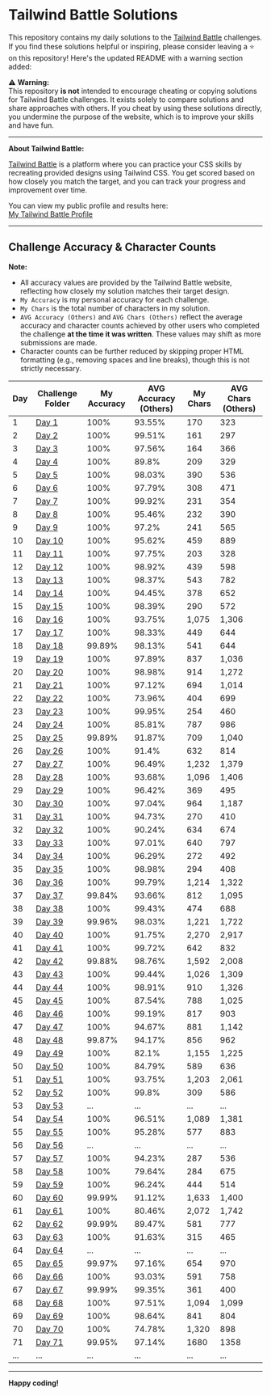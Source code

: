 # Tailwind Battle Solutions

This repository contains my daily solutions to the [Tailwind Battle](https://www.tailwindbattle.com/) challenges.<br />
If you find these solutions helpful or inspiring, please consider leaving a ⭐ on this repository!
Here's the updated README with a warning section added:

⚠️ **Warning:**  
This repository **is not** intended to encourage cheating or copying solutions for Tailwind Battle challenges. It exists solely to compare solutions and share approaches with others. If you cheat by using these solutions directly, you undermine the purpose of the website, which is to improve your skills and have fun.

---

**About Tailwind Battle:**  

[Tailwind Battle](https://www.tailwindbattle.com/) is a platform where you can practice your CSS skills by recreating provided designs using Tailwind CSS. You get scored based on how closely you match the target, and you can track your progress and improvement over time.

You can view my public profile and results here:  
[My Tailwind Battle Profile](https://www.tailwindbattle.com/player/8d702ac9-7e3b-48dc-8607-42081a120e51)

---

## Challenge Accuracy & Character Counts

**Note:**  
- All accuracy values are provided by the Tailwind Battle website, reflecting how closely my solution matches their target design.  
- `My Accuracy` is my personal accuracy for each challenge.  
- `My Chars` is the total number of characters in my solution.  
- `AVG Accuracy (Others)` and `AVG Chars (Others)` reflect the average accuracy and character counts achieved by other users who completed the challenge **at the time it was written**. These values may shift as more submissions are made.  
- Character counts can be further reduced by skipping proper HTML formatting (e.g., removing spaces and line breaks), though this is not strictly necessary.  

| Day | Challenge Folder                                            | My Accuracy | AVG Accuracy (Others) | My Chars | AVG Chars (Others) |
| --- | ----------------------------------------------------------- | ----------- | --------------------- | -------- | ------------------ |
| 1   | [Day 1](./April-2024/01-04-2024/index.html)                 | 100%        | 93.55%                | 170      | 323                |
| 2   | [Day 2](./April-2024/02-04-2024/index.html)                 | 100%        | 99.51%                | 161      | 297                |
| 3   | [Day 3](./April-2024/03-04-2024/index.html)                 | 100%        | 97.56%                | 164      | 366                |
| 4   | [Day 4](./April-2024/04-04-2024/index.html)                 | 100%        | 89.8%                 | 209      | 329                |
| 5   | [Day 5](./April-2024/05-04-2024/index.html)                 | 100%        | 98.03%                | 390      | 536                |
| 6   | [Day 6](./April-2024/06-04-2024/index.html)                 | 100%        | 97.79%                | 308      | 471                |
| 7   | [Day 7](./April-2024/07-04-2024/index.html)                 | 100%        | 99.92%                | 231      | 354                |
| 8   | [Day 8](./April-2024/08-04-2024/index.html)                 | 100%        | 95.46%                | 232      | 390                |
| 9   | [Day 9](./April-2024/09-04-2024/index.html)                 | 100%        | 97.2%                 | 241      | 565                |
| 10  | [Day 10](./April-2024/10-04-2024/index.html)                | 100%        | 95.62%                | 459      | 889                |
| 11  | [Day 11](./April-2024/11-04-2024/index.html)                | 100%        | 97.75%                | 203      | 328                |
| 12  | [Day 12](./April-2024/12-04-2024/index.html)                | 100%        | 98.92%                | 439      | 598                |
| 13  | [Day 13](./April-2024/13-04-2024/index.html)                | 100%        | 98.37%                | 543      | 782                |
| 14  | [Day 14](./April-2024/14-04-2024/index.html)                | 100%        | 94.45%                | 378      | 652                |
| 15  | [Day 15](./April-2024/15-04-2024/index.html)                | 100%        | 98.39%                | 290      | 572                |
| 16  | [Day 16](./April-2024/16-04-2024/index.html)                | 100%        | 93.75%                | 1,075    | 1,306              |
| 17  | [Day 17](./April-2024/17-04-2024/index.html)                | 100%        | 98.33%                | 449      | 644                |
| 18  | [Day 18](./April-2024/18-04-2024/index.html)                | 99.89%      | 98.13%                | 541      | 644                |
| 19  | [Day 19](./April-2024/19-04-2024/index.html)                | 100%        | 97.89%                | 837      | 1,036              |
| 20  | [Day 20](./April-2024/20-04-2024/index.html)                | 100%        | 98.98%                | 914      | 1,272              |
| 21  | [Day 21](./April-2024/21-04-2024/index.html)                | 100%        | 97.12%                | 694      | 1,014              |
| 22  | [Day 22](./April-2024/22-04-2024/index.html)                | 100%        | 73.96%                | 404      | 699                |
| 23  | [Day 23](./April-2024/23-04-2024/index.html)                | 100%        | 99.95%                | 254      | 460                |
| 24  | [Day 24](./April-2024/24-04-2024/index.html)                | 100%        | 85.81%                | 787      | 986                |
| 25  | [Day 25](./April-2024/25-04-2024/index.html)                | 99.89%      | 91.87%                | 709      | 1,040              |
| 26  | [Day 26](./April-2024/26-04-2024/index.html)                | 100%        | 91.4%                 | 632      | 814                |
| 27  | [Day 27](./April-2024/27-04-2024/index.html)                | 100%        | 96.49%                | 1,232    | 1,379              |
| 28  | [Day 28](./April-2024/28-04-2024/index.html)                | 100%        | 93.68%                | 1,096    | 1,406              |
| 29  | [Day 29](./April-2024/29-04-2024/index.html)                | 100%        | 96.42%                | 369      | 495                |
| 30  | [Day 30](./April-2024/30-04-2024/index.html)                | 100%        | 97.04%                | 964      | 1,187              |
| 31  | [Day 31](./May-2024/01-05-2024/index.html)                  | 100%        | 94.73%                | 270      | 410                |
| 32  | [Day 32](./May-2024/02-05-2024/index.html)                  | 100%        | 90.24%                | 634      | 674                |
| 33  | [Day 33](./May-2024/03-05-2024/index.html)                  | 100%        | 97.01%                | 640      | 797                |
| 34  | [Day 34](./May-2024/04-05-2024/index.html)                  | 100%        | 96.29%                | 272      | 492                |
| 35  | [Day 35](./May-2024/05-05-2024/index.html)                  | 100%        | 98.98%                | 294      | 408                |
| 36  | [Day 36](./May-2024/06-05-2024/index.html)                  | 100%        | 99.79%                | 1,214    | 1,322              |
| 37  | [Day 37](./May-2024/07-05-2024/index.html)                  | 99.84%      | 93.66%                | 812      | 1,095              |
| 38  | [Day 38](./May-2024/08-05-2024/index.html)                  | 100%        | 99.43%                | 474      | 688                |
| 39  | [Day 39](./May-2024/09-05-2024/index.html)                  | 99.96%      | 98.03%                | 1,221    | 1,722              |
| 40  | [Day 40](./May-2024/10-05-2024/index.html)                  | 100%        | 91.75%                | 2,270    | 2,917              |
| 41  | [Day 41](./May-2024/11-05-2024/index.html)                  | 100%        | 99.72%                | 642      | 832                |
| 42  | [Day 42](./May-2024/12-05-2024/index.html)                  | 99.88%      | 98.76%                | 1,592    | 2,008              |
| 43  | [Day 43](./May-2024/13-05-2024/index.html)                  | 100%        | 99.44%                | 1,026    | 1,309              |
| 44  | [Day 44](./May-2024/14-05-2024/index.html)                  | 100%        | 98.91%                | 910      | 1,326              |
| 45  | [Day 45](./May-2024/15-05-2024/index.html)                  | 100%        | 87.54%                | 788      | 1,025              |
| 46  | [Day 46](./May-2024/16-05-2024/index.html)                  | 100%        | 99.19%                | 817      | 903                |
| 47  | [Day 47](./May-2024/17-05-2024/index.html)                  | 100%        | 94.67%                | 881      | 1,142              |
| 48  | [Day 48](./May-2024/18-05-2024/index.html)                  | 99.87%      | 94.17%                | 856      | 962                |
| 49  | [Day 49](./May-2024/19-05-2024/index.html)                  | 100%        | 82.1%                 | 1,155    | 1,225              |
| 50  | [Day 50](./May-2024/20-05-2024/index.html)                  | 100%        | 84.79%                | 589      | 636                |
| 51  | [Day 51](./May-2024/21-05-2024/index.html)                  | 100%        | 93.75%                | 1,203    | 2,061              |
| 52  | [Day 52](./May-2024/22-05-2024/index.html)                  | 100%        | 99.8%                 | 309      | 586                |
| 53  | [Day 53](./May-2024/23-05-2024/index.html)                  | ...         | ...                   | ...      | ...                |
| 54  | [Day 54](./May-2024/24-05-2024/index.html)                  | 100%        | 96.51%                | 1,089    | 1,381              |
| 55  | [Day 55](./May-2024/25-05-2024/index.html)                  | 100%        | 95.28%                | 577      | 883                |
| 56  | [Day 56](./May-2024/26-05-2024/index.html)                  | ...         | ...                   | ...      | ...                |
| 57  | [Day 57](./May-2024/28-05-2024/index.html)                  | 100%        | 94.23%                | 287      | 536                |
| 58  | [Day 58](./May-2024/29-05-2024/index.html)                  | 100%        | 79.64%                | 284      | 675                |
| 59  | [Day 59](./May-2024/30-05-2024/index.html)                  | 100%        | 96.24%                | 444      | 514                |
| 60  | [Day 60](./May-2024/31-05-2024/index.html)                  | 99.99%      | 91.12%                | 1,633    | 1,400              |
| 61  | [Day 61](./June-2024/01-06-2024/index.html)                 | 100%        | 80.46%                | 2,072    | 1,742              |
| 62  | [Day 62](./June-2024/02-06-2024/index.html)                 | 99.99%      | 89.47%                | 581      | 777                |
| 63  | [Day 63](./June-2024/03-06-2024/index.html)                 | 100%        | 91.63%                | 315      | 465                |
| 64  | [Day 64](./June-2024/04-06-2024/index.html)                 | ...         | ...                   | ...      | ...                |
| 65  | [Day 65](./June-2024/05-06-2024/index.html)                 | 99.97%      | 97.16%                | 654      | 970                |
| 66  | [Day 66](./June-2024/06-06-2024/index.html)                 | 100%        | 93.03%                | 591      | 758                |
| 67  | [Day 67](./June-2024/07-06-2024/index.html)                 | 99.99%      | 99.35%                | 361      | 400                |
| 68  | [Day 68](./June-2024/08-06-2024/index.html)                 | 100%        | 97.51%                | 1,094    | 1,099              |
| 69  | [Day 69](./June-2024/09-06-2024/index.html)                 | 100%        | 98.64%                | 841      | 804                |
| 70  | [Day 70](./June-2024/10-06-2024/index.html)                 | 100%        | 74.78%                | 1,320    | 898                |
| 71  | [Day 71](./June-2024/11-06-2024/index.html)                 | 99.95%      | 97.14%                | 1680     | 1358               |
| ... | ...                                                         | ...         | ...                   | ...      | ...                |

---

**Happy coding!**
